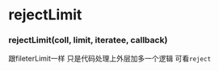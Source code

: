 # rejectLimit

### rejectLimit(coll, limit, iteratee, callback)

跟fileterLimit一样 只是代码处理上外层加多一个逻辑 可看`reject`